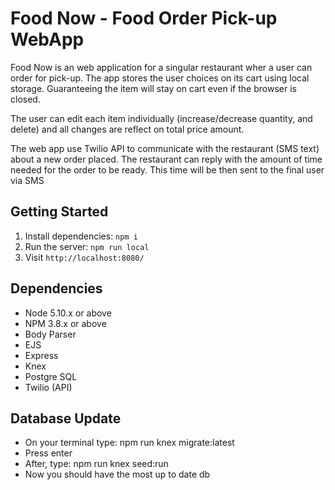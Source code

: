 # Food Now - Food Order Pick-up WebApp

Food Now is an web application for a singular restaurant wher a user can order for pick-up. 
The app stores the user choices on its cart using local storage. Guaranteeing the item will stay on cart even if the browser is closed.

The user can edit each item individually (increase/decrease quantity, and delete) and all changes are reflect on total price amount.

The web app use Twilio API to communicate with the restaurant (SMS text) about a new order placed. The restaurant can reply with the amount of time needed for the order to be ready. This time will be then sent to the final user via SMS

## Getting Started

1. Install dependencies: `npm i`
2. Run the server: `npm run local`
3. Visit `http://localhost:8080/`

## Dependencies

- Node 5.10.x or above
- NPM 3.8.x or above
- Body Parser
- EJS
- Express
- Knex
- Postgre SQL
- Twilio (API)

## Database Update

- On your terminal type: npm run knex migrate:latest
- Press enter
- After, type: npm run knex seed:run
- Now you should have the most up to date db
